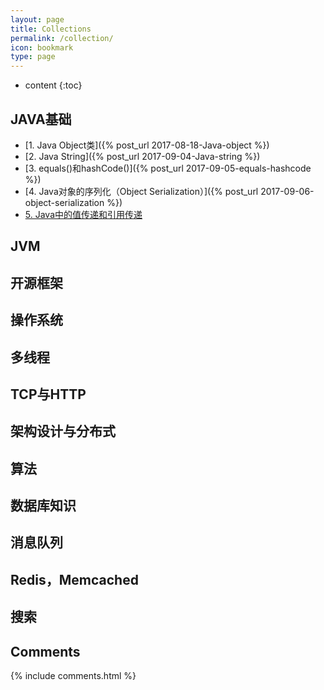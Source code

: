```yaml
---
layout: page
title: Collections
permalink: /collection/
icon: bookmark
type: page
---
```


* content
{:toc}

## JAVA基础
  * [1. Java Object类]({% post_url 2017-08-18-Java-object %})
  * [2. Java String]({% post_url 2017-09-04-Java-string %})
  * [3. equals()和hashCode()]({% post_url 2017-09-05-equals-hashcode %})
  * [4. Java对象的序列化（Object Serialization）]({% post_url 2017-09-06-object-serialization %})
  * [5. Java中的值传递和引用传递]({})


## JVM

## 开源框架

## 操作系统

## 多线程

## TCP与HTTP

## 架构设计与分布式

## 算法

## 数据库知识

## 消息队列

## Redis，Memcached

## 搜索

## Comments

{% include comments.html %}

